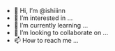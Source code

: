 - 👋 Hi, I’m @ishiiinn
- 👀 I’m interested in ...
- 🌱 I’m currently learning ...
- 💞️ I’m looking to collaborate on ...
- 📫 How to reach me ...

<!---
ishiiinn/ishiiinn is a ✨ special ✨ repository because its `README.md` (this file) appears on your GitHub profile.
You can click the Preview link to take a look at your changes.
--->
